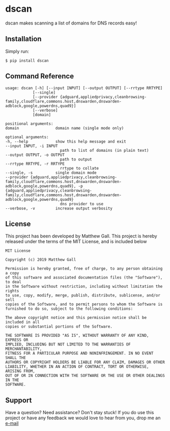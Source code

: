 # dscan

dscan makes scanning a list of domains for DNS records easy!

## Installation

Simply run:

    $ pip install dscan

## Command Reference

	usage: dscan [-h] [--input INPUT] [--output OUTPUT] [--rrtype RRTYPE]
				[--single]
				[--provider {adguard,appliedprivacy,cleanbrowsing-family,cloudflare,commons.host,dnswarden,dnswarden-adblock,google,powerdns,quad9}]
				[--verbose]
				[domain]

	positional arguments:
	domain                domain name (single mode only)

	optional arguments:
	-h, --help            show this help message and exit
	--input INPUT, -i INPUT
							path to list of domains (in plain text)
	--output OUTPUT, -o OUTPUT
							path to output
	--rrtype RRTYPE, -r RRTYPE
							rrtype to collate
	--single, -s          single domain mode
	--provider {adguard,appliedprivacy,cleanbrowsing-family,cloudflare,commons.host,dnswarden,dnswarden-adblock,google,powerdns,quad9}, -p {adguard,appliedprivacy,cleanbrowsing-family,cloudflare,commons.host,dnswarden,dnswarden-adblock,google,powerdns,quad9}
							dns provider to use
	--verbose, -v         increase output verbosity

## License

This project has been developed by Matthew Gall. This project is hereby released under the terms of the MIT License, and is included below

	MIT License

	Copyright (c) 2019 Matthew Gall

	Permission is hereby granted, free of charge, to any person obtaining a copy
	of this software and associated documentation files (the "Software"), to deal
	in the Software without restriction, including without limitation the rights
	to use, copy, modify, merge, publish, distribute, sublicense, and/or sell
	copies of the Software, and to permit persons to whom the Software is
	furnished to do so, subject to the following conditions:

	The above copyright notice and this permission notice shall be included in all
	copies or substantial portions of the Software.

	THE SOFTWARE IS PROVIDED "AS IS", WITHOUT WARRANTY OF ANY KIND, EXPRESS OR
	IMPLIED, INCLUDING BUT NOT LIMITED TO THE WARRANTIES OF MERCHANTABILITY,
	FITNESS FOR A PARTICULAR PURPOSE AND NONINFRINGEMENT. IN NO EVENT SHALL THE
	AUTHORS OR COPYRIGHT HOLDERS BE LIABLE FOR ANY CLAIM, DAMAGES OR OTHER
	LIABILITY, WHETHER IN AN ACTION OF CONTRACT, TORT OR OTHERWISE, ARISING FROM,
	OUT OF OR IN CONNECTION WITH THE SOFTWARE OR THE USE OR OTHER DEALINGS IN THE
	SOFTWARE.

## Support

Have a question? Need assistance? Don't stay stuck! If you do use this project or have any feedback we would love to hear from you, drop me an [e-mail](mailto:hello@matthewgall.com)